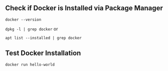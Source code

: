 ## Check if Docker is Installed via Package Manager

`docker --version`

`dpkg -l | grep docker`   or

`apt list --installed | grep docker`


## Test Docker Installation
`docker run hello-world`
